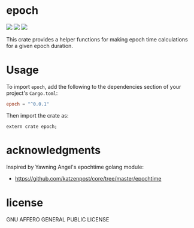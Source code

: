 # epoch
[![](https://travis-ci.org/david415/epoch.png?branch=master)](https://www.travis-ci.org/david415/epoch) [![](https://img.shields.io/crates/v/epoch.svg)](https://crates.io/crates/epoch) [![](https://docs.rs/epoch/badge.svg)](https://docs.rs/epoch/)

This crate provides a helper functions for making epoch time calculations
for a given epoch duration.


# Usage

To import `epoch`, add the following to the dependencies section of
your project's `Cargo.toml`:
```toml
epoch = "^0.0.1"
```
Then import the crate as:
```rust,no_run
extern crate epoch;
```


# acknowledgments

Inspired by Yawning Angel's epochtime golang module:

* https://github.com/katzenpost/core/tree/master/epochtime


# license

GNU AFFERO GENERAL PUBLIC LICENSE
